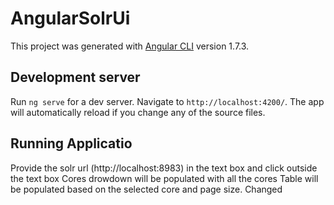 # AngularSolrUi

This project was generated with [Angular CLI](https://github.com/angular/angular-cli) version 1.7.3.

## Development server

Run `ng serve` for a dev server. Navigate to `http://localhost:4200/`. The app will automatically reload if you change any of the source files.

## Running Applicatio

Provide the solr url (http://localhost:8983) in the text box and click outside the text box
Cores drowdown will be populated with all the cores
Table will be populated based on the selected core and page size.
Changed

